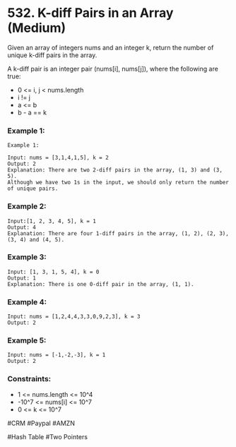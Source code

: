 # 532. K-diff Pairs in an Array (Medium)

Given an array of integers nums and an integer k, return the number of unique k-diff pairs in the array.

A k-diff pair is an integer pair (nums[i], nums[j]), where the following are true:

- 0 <= i, j < nums.length
- i != j
- a <= b
- b - a == k

### Example 1:

```
Example 1:

Input: nums = [3,1,4,1,5], k = 2
Output: 2
Explanation: There are two 2-diff pairs in the array, (1, 3) and (3, 5).
Although we have two 1s in the input, we should only return the number of unique pairs.
```

### Example 2:

```
Input:[1, 2, 3, 4, 5], k = 1
Output: 4
Explanation: There are four 1-diff pairs in the array, (1, 2), (2, 3), (3, 4) and (4, 5).
```

### Example 3:

```
Input: [1, 3, 1, 5, 4], k = 0
Output: 1
Explanation: There is one 0-diff pair in the array, (1, 1).
```

### Example 4:

```
Input: nums = [1,2,4,4,3,3,0,9,2,3], k = 3
Output: 2
```

### Example 5:

```
Input: nums = [-1,-2,-3], k = 1
Output: 2
```

### Constraints:

- 1 <= nums.length <= 10^4
- -10^7 <= nums[i] <= 10^7
- 0 <= k <= 10^7

#CRM #Paypal #AMZN

#Hash Table #Two Pointers
